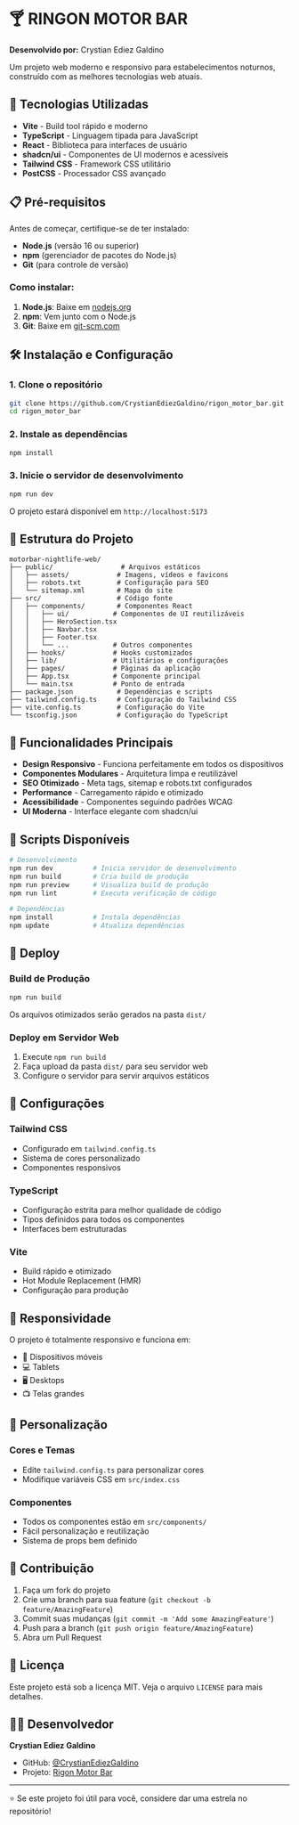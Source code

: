 # 🍸 RINGON MOTOR BAR

**Desenvolvido por:** Crystian Ediez Galdino

Um projeto web moderno e responsivo para estabelecimentos noturnos, construído com as melhores tecnologias web atuais.

## 🚀 Tecnologias Utilizadas

- **Vite** - Build tool rápido e moderno
- **TypeScript** - Linguagem tipada para JavaScript
- **React** - Biblioteca para interfaces de usuário
- **shadcn/ui** - Componentes de UI modernos e acessíveis
- **Tailwind CSS** - Framework CSS utilitário
- **PostCSS** - Processador CSS avançado

## 📋 Pré-requisitos

Antes de começar, certifique-se de ter instalado:

- **Node.js** (versão 16 ou superior)
- **npm** (gerenciador de pacotes do Node.js)
- **Git** (para controle de versão)

### Como instalar:

1. **Node.js**: Baixe em [nodejs.org](https://nodejs.org/)
2. **npm**: Vem junto com o Node.js
3. **Git**: Baixe em [git-scm.com](https://git-scm.com/)

## 🛠️ Instalação e Configuração

### 1. Clone o repositório
```bash
git clone https://github.com/CrystianEdiezGaldino/rigon_motor_bar.git
cd rigon_motor_bar
```

### 2. Instale as dependências
```bash
npm install
```

### 3. Inicie o servidor de desenvolvimento
```bash
npm run dev
```

O projeto estará disponível em `http://localhost:5173`

## 📁 Estrutura do Projeto

```
motorbar-nightlife-web/
├── public/                 # Arquivos estáticos
│   ├── assets/            # Imagens, vídeos e favicons
│   ├── robots.txt         # Configuração para SEO
│   └── sitemap.xml        # Mapa do site
├── src/                   # Código fonte
│   ├── components/        # Componentes React
│   │   ├── ui/           # Componentes de UI reutilizáveis
│   │   ├── HeroSection.tsx
│   │   ├── Navbar.tsx
│   │   ├── Footer.tsx
│   │   └── ...           # Outros componentes
│   ├── hooks/            # Hooks customizados
│   ├── lib/              # Utilitários e configurações
│   ├── pages/            # Páginas da aplicação
│   ├── App.tsx           # Componente principal
│   └── main.tsx          # Ponto de entrada
├── package.json           # Dependências e scripts
├── tailwind.config.ts     # Configuração do Tailwind CSS
├── vite.config.ts         # Configuração do Vite
└── tsconfig.json          # Configuração do TypeScript
```

## 🎯 Funcionalidades Principais

- **Design Responsivo** - Funciona perfeitamente em todos os dispositivos
- **Componentes Modulares** - Arquitetura limpa e reutilizável
- **SEO Otimizado** - Meta tags, sitemap e robots.txt configurados
- **Performance** - Carregamento rápido e otimizado
- **Acessibilidade** - Componentes seguindo padrões WCAG
- **UI Moderna** - Interface elegante com shadcn/ui

## 📜 Scripts Disponíveis

```bash
# Desenvolvimento
npm run dev          # Inicia servidor de desenvolvimento
npm run build        # Cria build de produção
npm run preview      # Visualiza build de produção
npm run lint         # Executa verificação de código

# Dependências
npm install          # Instala dependências
npm update           # Atualiza dependências
```

## 🚀 Deploy

### Build de Produção
```bash
npm run build
```

Os arquivos otimizados serão gerados na pasta `dist/`

### Deploy em Servidor Web
1. Execute `npm run build`
2. Faça upload da pasta `dist/` para seu servidor web
3. Configure o servidor para servir arquivos estáticos

## 🔧 Configurações

### Tailwind CSS
- Configurado em `tailwind.config.ts`
- Sistema de cores personalizado
- Componentes responsivos

### TypeScript
- Configuração estrita para melhor qualidade de código
- Tipos definidos para todos os componentes
- Interfaces bem estruturadas

### Vite
- Build rápido e otimizado
- Hot Module Replacement (HMR)
- Configuração para produção

## 📱 Responsividade

O projeto é totalmente responsivo e funciona em:
- 📱 Dispositivos móveis
- 💻 Tablets
- 🖥️ Desktops
- 📺 Telas grandes

## 🎨 Personalização

### Cores e Temas
- Edite `tailwind.config.ts` para personalizar cores
- Modifique variáveis CSS em `src/index.css`

### Componentes
- Todos os componentes estão em `src/components/`
- Fácil personalização e reutilização
- Sistema de props bem definido

## 🤝 Contribuição

1. Faça um fork do projeto
2. Crie uma branch para sua feature (`git checkout -b feature/AmazingFeature`)
3. Commit suas mudanças (`git commit -m 'Add some AmazingFeature'`)
4. Push para a branch (`git push origin feature/AmazingFeature`)
5. Abra um Pull Request

## 📄 Licença

Este projeto está sob a licença MIT. Veja o arquivo `LICENSE` para mais detalhes.

## 👨‍💻 Desenvolvedor

**Crystian Ediez Galdino**
- GitHub: [@CrystianEdiezGaldino](https://github.com/CrystianEdiezGaldino)
- Projeto: [Rigon Motor Bar](https://github.com/CrystianEdiezGaldino/rigon_motor_bar)

---

⭐ Se este projeto foi útil para você, considere dar uma estrela no repositório!
